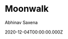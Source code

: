 ---
title: Moonwalk
github: https://github.com/abhinavs/moonwalk
demo: https://abhinavs.github.io/moonwalk/
author: Abhinav Saxena
ssg:
  - Jekyll
cms:
  - Markdown
category:
  - Blog
  - Portfolio
css:
  - SCSS
date: 2020-12-04T00:00:00.000Z
description: >-
  Moonwalk is a lightweight, fast and elegant Jekyll theme with a clean dark
  mode; perfect for a portfolio and blog
draft: false
publish_date: '2020-10-29T02:55:26Z'
update_date: '2022-11-01T12:55:23Z'
github_star: 224
github_fork: 299
---